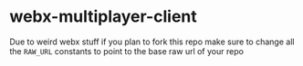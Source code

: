 # webx-multiplayer-client
Due to weird webx stuff if you plan to fork this repo make sure to change all the `RAW_URL` constants to point to the base raw url of your repo